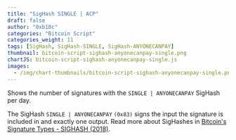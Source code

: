 ```yaml
---
title: "SigHash SINGLE | ACP"
draft: false
author: "0xb10c"
categories: "Bitcoin Script"
categories_weight: 11
tags: [SigHash, SigHash-SINGLE, SigHash-ANYONECANPAY]
thumbnail: bitcoin-script-sighash-anyonecanpay-single.png
chartJS: bitcoin-script-sighash-anyonecanpay-single.js
images:
  - /img/chart-thumbnails/bitcoin-script-sighash-anyonecanpay-single.png
---
```


Shows the number of signatures with the `SINGLE | ANYONECANPAY` SigHash per day.
<!--more-->

The SigHash `SINGLE | ANYONECANPAY` `(0x83)` signs the input the signature is included in and exactly one output.
Read more about SigHashes in [Bitcoin's Signature Types - SIGHASH (2018)](https://raghavsood.com/blog/2018/06/10/bitcoin-signature-types-sighash).
